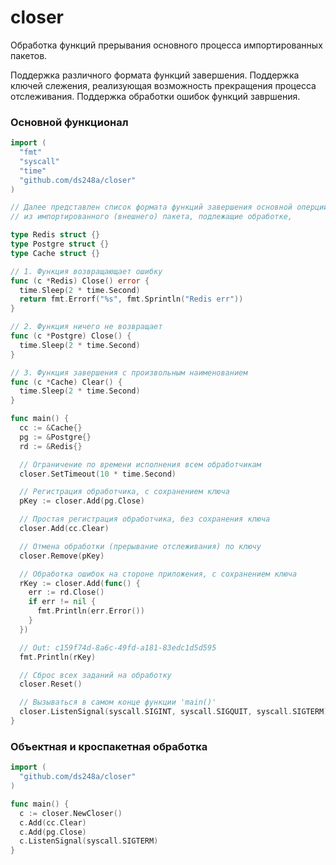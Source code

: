 # closer

Обработка функций прерывания основного процесса импортированных пакетов.

Поддержка различного формата функций завершения.
Поддержка ключей слежения, реализующая возможность прекращения процесса отслеживания.
Поддержка обработки ошибок функций завршения.

### Основной функционал
```go
import (
  "fmt"
  "syscall"
  "time"
  "github.com/ds248a/closer"
)

// Далее представлен список формата функций завершения основной оперции
// из импортированного (внешнего) пакета, подлежащие обработке,

type Redis struct {}
type Postgre struct {}
type Cache struct {}

// 1. Функция возвращающает ошибку
func (c *Redis) Close() error {
  time.Sleep(2 * time.Second)
  return fmt.Errorf("%s", fmt.Sprintln("Redis err"))
}

// 2. Функция ничего не возвращает
func (c *Postgre) Close() {
  time.Sleep(2 * time.Second)
}

// 3. Функция завершения с произвольным наименованием
func (c *Cache) Clear() {
  time.Sleep(2 * time.Second)
}

func main() {
  cc := &Cache{}
  pg := &Postgre{}
  rd := &Redis{}

  // Ограничение по времени исполнения всем обработчикам
  closer.SetTimeout(10 * time.Second)

  // Регистрация обработчика, с сохранением ключа
  pKey := closer.Add(pg.Close)

  // Простая регистрация обработчика, без сохранения ключа
  closer.Add(cc.Clear)

  // Отмена обработки (прерывание отслеживания) по ключу
  closer.Remove(pKey)

  // Обработка ошибок на стороне приложения, с сохранением ключа
  rKey := closer.Add(func() {
    err := rd.Close()
    if err != nil {
      fmt.Println(err.Error())
    }
  })

  // Out: c159f74d-8a6c-49fd-a181-83edc1d5d595
  fmt.Println(rKey)

  // Сброс всех заданий на обработку
  closer.Reset()

  // Вызываться в самом конце функции 'main()'
  closer.ListenSignal(syscall.SIGINT, syscall.SIGQUIT, syscall.SIGTERM)
}

```

### Объектная и кроспакетная обработка

```go
import (
  "github.com/ds248a/closer"
)

func main() {
  c := closer.NewCloser()
  c.Add(cc.Clear)
  c.Add(pg.Close)
  c.ListenSignal(syscall.SIGTERM)
}
```
